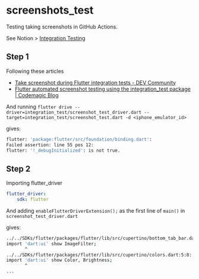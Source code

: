 # screenshots_test

Testing taking screenshots in GitHub Actions.

See Notion > [Integration Testing](https://www.notion.so/reference-material/Integration-Testing-1c3d3880e0fe4e62a69d14045704715d)

## Step 1

Following these articles

- [Take screenshot during Flutter integration tests - DEV Community](https://dev.to/mjablecnik/take-screenshot-during-flutter-integration-tests-435k)
- [Flutter automated screenshot testing using the integration_test package | Codemagic Blog](https://blog.codemagic.io/flutter-automated-screenshot-testing/)

And running `flutter drive --driver=integration_test/screenshot_test_driver.dart --target=integration_test/screenshot_test.dart -d <iphone_emulator_id>`

gives:

```sh
flutter: 'package:flutter/src/foundation/binding.dart':
Failed assertion: line 55 pos 12:
flutter: '!_debugInitialized': is not true.
```

## Step 2

Importing flutter_driver

```yml
flutter_driver:
    sdk: flutter
```

And adding `enableFlutterDriverExtension();` as the first line of `main()` in `screenshot_test_driver.dart`

gives:

```sh
../../SDKs/flutter/packages/flutter/lib/src/cupertino/bottom_tab_bar.dart:5:8: Error: Not found: 'dart:ui'
import 'dart:ui' show ImageFilter;
       ^
../../SDKs/flutter/packages/flutter/lib/src/cupertino/colors.dart:5:8: Error: Not found: 'dart:ui'
import 'dart:ui' show Color, Brightness;
       ^
...
```
